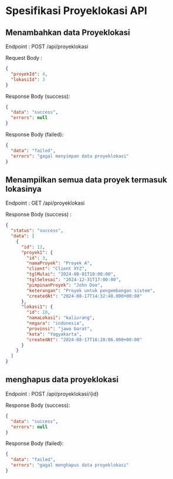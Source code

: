 # Spesifikasi Proyeklokasi API

## Menambahkan data Proyeklokasi

Endpoint : POST /api/proyeklokasi

Request Body :

```json
{
  "proyekId": 4,
  "lokasiId": 3
}
```

Response Body (success):
```json
{
  "data": "success",
  "errors": null
}
```

Response Body (failed):
```json
{
  "data": "failed",
  "errors": "gagal menyimpan data proyeklokasi"
}
```

##  Menampilkan semua data proyek termasuk lokasinya

Endpoint : GET /api/proyeklokasi

Response Body (success) :
```json
{
  "status": "success",
  "data": [
    {
      "id": 12,
      "proyek1": {
        "id": 3,
        "namaProyek": "Proyek A",
        "client": "Client XYZ",
        "tglMulai": "2024-08-01T10:00:00",
        "tglSelesai": "2024-12-31T17:00:00",
        "pimpinanProyek": "John Doe",
        "keterangan": "Proyek untuk pengembangan sistem",
        "createdAt": "2024-08-17T14:32:48.000+00:00"
      },
      "lokasi1": {
        "id": 10,
        "namaLokasi": "kaliurang",
        "negara": "indonesia",
        "provinsi": "jawa barat",
        "kota": "Yogyakarta",
        "createdAt": "2024-08-17T16:28:06.000+00:00"
      }
    }
  ]
}
```

## menghapus data proyeklokasi

Endpoint : POST /api/proyeklokasi/{id}

Response Body (success):
```json
{
  "data": "success",
  "errors": null
}
```

Response Body (failed):
```json
{
  "data": "failed",
  "errors": "gagal menghapus data proyeklokasi"
}
```
